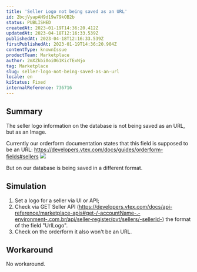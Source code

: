 ```yaml
---
title: 'Seller Logo not being saved as an URL'
id: 2bcjVyapAH9d19w79kOB2b
status: PUBLISHED
createdAt: 2023-01-19T14:36:20.412Z
updatedAt: 2023-04-18T12:16:33.539Z
publishedAt: 2023-04-18T12:16:33.539Z
firstPublishedAt: 2023-01-19T14:36:20.904Z
contentType: knownIssue
productTeam: Marketplace
author: 2mXZkbi0oi061KicTExNjo
tag: Marketplace
slug: seller-logo-not-being-saved-as-an-url
locale: en
kiStatus: Fixed
internalReference: 736716
---
```


## Summary



The seller logo information on the database is not being saved as an URL, but as an Image.

Currently our orderform documentation states that this field is supposed to be an URL:
https://developers.vtex.com/docs/guides/orderform-fields#sellers
 ![](https://vtexhelp.zendesk.com/attachments/token/SNx3LvZCcZAZHXrEnMaa5EUkh/?name=image.png)

But on our database is being saved in a different format.



##

## Simulation



1. Set a logo for a seller via UI or API;
2. Check via GET Seller API (https://developers.vtex.com/docs/api-reference/marketplace-apis#get-/-accountName-.-environment-.com.br/api/seller-register/pvt/sellers/-sellerId-) the format of the field "UrlLogo".
3. Check on the orderform it also won't be an URL.


##

## Workaround


No workaround.





